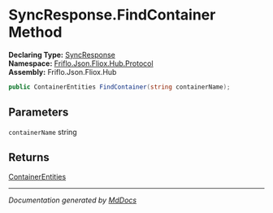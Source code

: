 ﻿<!--  
  <auto-generated>   
    The contents of this file were generated by a tool.  
    Changes to this file may be list if the file is regenerated  
  </auto-generated>   
-->

# SyncResponse.FindContainer Method

**Declaring Type:** [SyncResponse](../index.md)  
**Namespace:** [Friflo.Json.Fliox.Hub.Protocol](../../index.md)  
**Assembly:** Friflo.Json.Fliox.Hub

```csharp
public ContainerEntities FindContainer(string containerName);
```

## Parameters

`containerName`  string

## Returns

[ContainerEntities](../../ContainerEntities/index.md)

___

*Documentation generated by [MdDocs](https://github.com/ap0llo/mddocs)*
